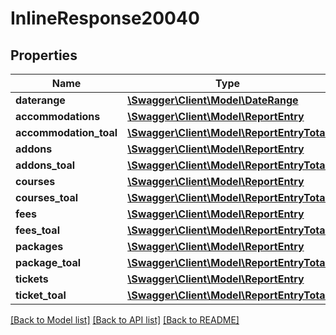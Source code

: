 # InlineResponse20040

## Properties
Name | Type | Description | Notes
------------ | ------------- | ------------- | -------------
**daterange** | [**\Swagger\Client\Model\DateRange**](DateRange.md) |  | [optional] 
**accommodations** | [**\Swagger\Client\Model\ReportEntry**](ReportEntry.md) |  | [optional] 
**accommodation_toal** | [**\Swagger\Client\Model\ReportEntryTotal**](ReportEntryTotal.md) |  | [optional] 
**addons** | [**\Swagger\Client\Model\ReportEntry**](ReportEntry.md) |  | [optional] 
**addons_toal** | [**\Swagger\Client\Model\ReportEntryTotal**](ReportEntryTotal.md) |  | [optional] 
**courses** | [**\Swagger\Client\Model\ReportEntry**](ReportEntry.md) |  | [optional] 
**courses_toal** | [**\Swagger\Client\Model\ReportEntryTotal**](ReportEntryTotal.md) |  | [optional] 
**fees** | [**\Swagger\Client\Model\ReportEntry**](ReportEntry.md) |  | [optional] 
**fees_toal** | [**\Swagger\Client\Model\ReportEntryTotal**](ReportEntryTotal.md) |  | [optional] 
**packages** | [**\Swagger\Client\Model\ReportEntry**](ReportEntry.md) |  | [optional] 
**package_toal** | [**\Swagger\Client\Model\ReportEntryTotal**](ReportEntryTotal.md) |  | [optional] 
**tickets** | [**\Swagger\Client\Model\ReportEntry**](ReportEntry.md) |  | [optional] 
**ticket_toal** | [**\Swagger\Client\Model\ReportEntryTotal**](ReportEntryTotal.md) |  | [optional] 

[[Back to Model list]](../README.md#documentation-for-models) [[Back to API list]](../README.md#documentation-for-api-endpoints) [[Back to README]](../README.md)


